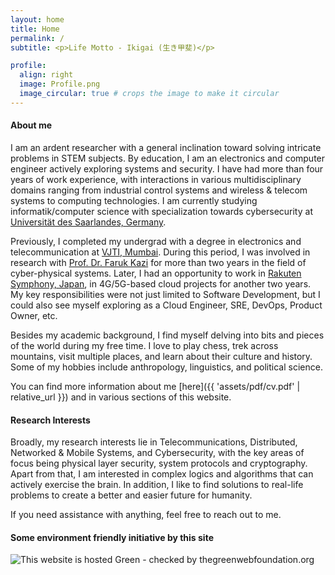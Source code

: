 ```yaml
---
layout: home
title: Home
permalink: /
subtitle: <p>Life Motto - Ikigai (生き甲斐)</p>

profile:
  align: right
  image: Profile.png
  image_circular: true # crops the image to make it circular
---
```


#### **About me**

I am an ardent researcher with a general inclination toward solving intricate problems in STEM subjects. By education, I am an electronics and computer engineer actively exploring systems and security. I have had more than four years of work experience, with interactions in various multidisciplinary domains ranging from industrial control systems and wireless & telecom systems to computing technologies. I am currently studying informatik/computer science with specialization towards cybersecurity at [Universität des Saarlandes, Germany](https://www.uni-saarland.de/start.html).

Previously, I completed my undergrad with a degree in electronics and telecommunication at [VJTI, Mumbai](https://en.wikipedia.org/wiki/Veermata_Jijabai_Technological_Institute). During this period, I was involved in research with [Prof. Dr. Faruk Kazi](https://scholar.google.co.in/citations?user=oa7QCAgAAAAJ&hl=en) for more than two years in the field of cyber-physical systems. Later, I had an opportunity to work in [Rakuten Symphony, Japan](https://symphony.rakuten.com/), in 4G/5G-based cloud projects for another two years. My key responsibilities were not just limited to Software Development, but I could also see myself exploring as a Cloud Engineer, SRE, DevOps, Product Owner, etc.  

Besides my academic background, I find myself delving into bits and pieces of the world during my free time. I love to play chess, trek across mountains, visit multiple places, and learn about their culture and history. Some of my hobbies include anthropology, linguistics, and political science.

You can find more information about me [here]({{ 'assets/pdf/cv.pdf' | relative_url }}) and in various sections of this website.

#### **Research Interests**

Broadly, my research interests lie in Telecommunications, Distributed, Networked & Mobile Systems, and Cybersecurity, with the key areas of focus being physical layer security, system protocols and cryptography. Apart from that, I am interested in complex logics and algorithms that can actively exercise the brain. In addition, I like to find solutions to real-life problems to create a better and easier future for humanity.

If you need assistance with anything, feel free to reach out to me.




#### **Some environment friendly initiative by this site**

<img src="https://api.thegreenwebfoundation.org/greencheckimage/mihirrajdixit.me?nocache=true" alt="This website is hosted Green - checked by thegreenwebfoundation.org">